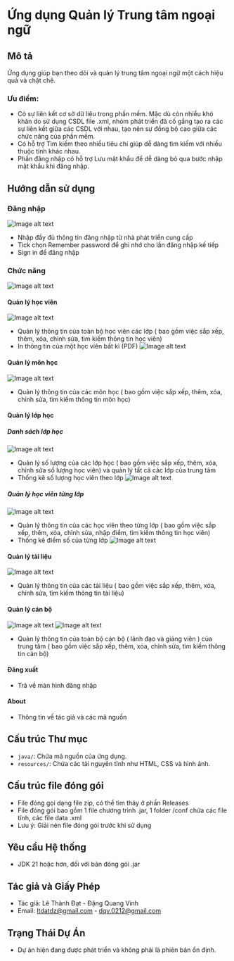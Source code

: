 # Ứng dụng Quản lý Trung tâm ngoại ngữ

## Mô tả
   Ứng dụng giúp bạn theo dõi và quản lý trung tâm ngoại ngữ một cách hiệu quả và chặt chẽ.
### Ưu điểm:
   - Có sự liên kết cơ sở dữ liệu trong phần mềm. Mặc dù còn nhiều khó khăn do sử dụng CSDL file .xml, nhóm phát triển đã cố gắng tạo ra các sự liên kết giữa các CSDL với nhau, tạo nên sự đồng bộ cao giữa các chức năng của phần mềm.
   - Có hỗ trợ Tìm kiếm theo nhiều tiêu chí giúp dễ dàng tìm kiếm với nhiều thuộc tính khác nhau.
   - Phần đăng nhập có hỗ trợ Lưu mật khẩu để dễ dàng bỏ qua bước nhập mật khẩu khi đăng nhập.

## Hướng dẫn sử dụng

### Đăng nhập
![Image alt text](images/loginmd.png)
  - Nhập đầy đủ thông tin đăng nhập từ nhà phát triển cung cấp
  - Tick chọn Remember password để ghi nhớ cho lần đăng nhập kế tiếp
  - Sign in để đăng nhập 

### Chức năng

![Image alt text](images/menumd.png)

#### Quản lý học viên
![Image alt text](images/QLHVmd.png)
  - Quản lý thông tin của toàn bộ học viên các lớp ( bao gồm việc sắp xếp, thêm, xóa, chỉnh sửa, tìm kiếm thông tin học viên)
  - In thông tin của một học viên bất kì (PDF)
![Image alt text](images/menumd.png)

#### Quản lý môn học
![Image alt text](images/QLMHmd.png)
  - Quản lý thông tin của các môn học ( bao gồm việc sắp xếp, thêm, xóa, chỉnh sửa, tìm kiếm thông tin môn học)


#### Quản lý lớp học

##### Danh sách lớp học
![Image alt text](images/DSLHmd.png)
  - Quản lý số lượng của các lớp học  ( bao gồm việc sắp xếp, thêm, xóa, chỉnh sửa số lượng học viên) và quản lý tất cả các lớp của trung tâm
  - Thống kê số lượng học viên theo lớp
![Image alt text](images/chart2md.png)


##### Quản lý học viên từng lớp
![Image alt text](images/QLHVTLmd.png)
  - Quản lý thông tin của các học viên theo từng lớp ( bao gồm việc sắp xếp, thêm, xóa, chỉnh sửa, nhập điểm, tìm kiếm thông tin học viên)
  - Thống kê điểm số của từng lớp
![Image alt text](images/chart1md.png)

#### Quản lý tài liệu
![Image alt text](images/QLTLmd.png)
  - Quản lý thông tin của các tài liệu ( bao gồm việc sắp xếp, thêm, xóa, chỉnh sửa, tìm kiếm thông tin tài liệu)


#### Quản lý cán bộ
![Image alt text](images/QLCB1md.png)
![Image alt text](images/QLCB2md.png)
  - Quản lý thông tin của toàn bộ cán bộ ( lãnh đạo và giảng viên ) của trung tâm ( bao gồm việc sắp xếp, thêm, xóa, chỉnh sửa, tìm kiếm thông tin cán bộ)


#### Đăng xuất
  - Trả về màn hình đăng nhập

#### About 
  - Thông tin về tác giả và các mã nguồn

## Cấu trúc Thư mục
- `java/`: Chứa mã nguồn của ứng dụng.
- `resources/`: Chứa các tài nguyên tĩnh như HTML, CSS và hình ảnh.

## Cấu trúc file đóng gói
- File đóng gọi dạng file zip, có thể tìm tháy ở phần Releases
- File đóng gói bao gồm 1 file chương trình .jar, 1 folder /conf chứa các file tĩnh, các file data .xml
- Lưu ý: Giải nén file đóng gói trước khi sử dụng

## Yêu cầu Hệ thống
- JDK 21 hoặc hơn, đối với bản đóng gói .jar

## Tác giả và Giấy Phép
- Tác giả: Lê Thành Đạt - Đặng Quang Vinh
- Email: ltdatdz@gmail.com  - dqv.0212@gmail.com

## Trạng Thái Dự Án
- Dự án hiện đang được phát triển và không phải là phiên bản ổn định.
